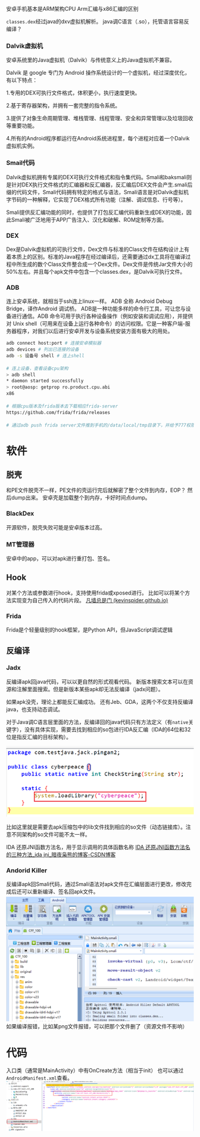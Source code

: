 
安卓手机基本是ARM架构CPU
Arm汇编与x86汇编的区别



`classes.dex`经过java的dxv虚拟机解析。
java调C语言（.so），托管语言容易反编译？
### Dalvik虚拟机

安卓系统里的Java虚拟机（Dalvik）与传统意义上的Java虚拟机不兼容。

Dalvik 是 google 专门为 Android 操作系统设计的一个虚拟机，经过深度优化，有以下特点：

1.专用的DEX可执行文件格式，体积更小，执行速度更快。 

2.基于寄存器架构，并拥有一套完整的指令系统。

3.提供了对象生命周期管理、堆栈管理、线程管理、安全和异常管理以及垃圾回收等重要功能。

4.所有的Android程序都运行在Android系统进程里，每个进程对应着一个Dalvik虚拟机实例。

### Smail代码
Dalvik虚拟机拥有专属的DEX可执行文件格式和指令集代码。Smali和baksmali则是针对DEX执行文件格式的汇编器和反汇编器，反汇编后DEX文件会产生.smali后缀的代码文件，Smali代码拥有特定的格式与语法，Smali语言是对Dalvik虚拟机字节码的一种解释，它实现了DEX格式所有功能（注解、调试信息、行号等）。

Smali提供反汇编功能的同时，也提供了打包反汇编代码重新生成DEX的功能，因此Smali被广泛地用于APP广告注入、汉化和破解、ROM定制等方面。

### DEX
Dex是Dalvik虚拟机的可执行文件，Dex文件与标准的Class文件在结构设计上有着本质上的区别。标准的Java程序在经过编译后，还需要通过dx工具将在编译过程中所生成的数个Class文件整合成一个Dex文件。Dex文件是传统Jar文件大小的50%左右。并且每个apk文件中包含一个classes.dex，是Dalvik可执行文件。




### ADB
连上安卓系统，就相当于ssh连上linux一样。
ADB 全称 Android Debug Bridge，译作Android 调试桥。 ADB是一种功能多样的命令行工具，可让您与设备进行通信。ADB 命令可用于执行各种设备操作（例如安装和调试应用），并提供对 Unix shell（可用来在设备上运行各种命令）的访问权限。它是一种客户端-服务器程序，对我们以后进行安卓开发与设备系统安装方面有极大的用处。


```sh
adb connect host:port # 连接安卓模拟器
adb devices # 列出已连接的设备
adb -s 设备号 shell # 连上shell

# 连上设备，查看设备cpu架构
> adb shell
* daemon started successfully
> root@aosp: getprop ro.product.cpu.abi
x86

# 根据cpu版本及frida版本去下载相应frida-server
https://github.com/frida/frida/releases

# 通过adb push frida server文件推到手机的/data/local/tmp目录下，并给予777权限，然后运行server


```


# 软件
## 脱壳

和PE文件脱壳不一样，PE文件的壳运行完后就解密了整个文件到内存，EOP？
然后dump出来。
安卓壳是加载整个到内存，卡好时间点dump。

### BlackDex
开源软件，脱壳失败可能是安卓版本过高。

### MT管理器

安卓中的app，可以对apk进行重打包、签名。

## Hook
对某个方法或参数进行hook，支持使用frida或xposed进行。
比如可以将某个方法实现变为自己传入的代码片段。
[凡墙总是门 (kevinspider.github.io)](https://kevinspider.github.io/)

### Frida
Frida是个轻量级别的hook框架，是Python API，但JavaScript调试逻辑


## 反编译
### Jadx

反编译apk回java代码，可以以更自然的形式观看代码。
新版本搜索文本可以在资源和注解里面搜索。但是新版本某些apk却无法反编译（jadx问题）。

如果apk没壳，理论上都能反汇编成功。
还有Jeb、GDA，这两个不仅支持反编译java，也支持动态调试。

对于Java调C语言层里面的方法，反编译回的java代码只有方法定义（有`native`关键字），没有具体实现，需要去找到相应的so包进行IDA反汇编（IDA的64位和32位是指反汇编的目标架构）。

![](../attachments/Pasted%20image%2020230904112652.png)

比如这里就是需要去apk压缩包中的lib文件找到相应的so文件（动态链接库）。注意不同架构的so文件可能不太一样。

IDA 还原JNI函数方法名，用于显示调用的具体函数名称
[IDA 还原JNI函数方法名 的三种方法_ida jni_暗夜枭熊的博客-CSDN博客](https://blog.csdn.net/yb493071294/article/details/80378730)




### Andorid Killer

反编译apk回Smali代码，通过Smali语法对apk文件在汇编层面进行更改，修改完成后还可以重新编译、签名回apk文件。
![](../attachments/Pasted%20image%2020230904101145.png)
如果编译报错，比如某png文件报错，可以把那个文件删了（资源文件不影响）

# 代码

入口类（通常是MainActivity）中有OnCreate方法（相当于init）
也可以通过`AndroidManifest.xml`查看。
![](../attachments/Pasted%20image%2020230904095851.png)